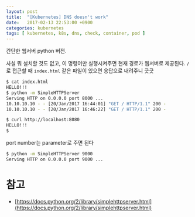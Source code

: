 ```yaml
---
layout: post
title:  "[Kubernetes] DNS doesn't work"
date:   2017-02-13 22:53:00 +0900
categories: kubernetes
tags: [ kubernetes, k8s, dns, check, container, pod ]
---
```


간단한 웹서버 python 버전.

사실 뭐 설치할 것도 없고, 이 명령어만 실행시켜주면 현재 경로가 웹서버로 제공된다. `/`로 접근할 때 `index.html` 같은 파일이 있으면 응답으로 내려주니 긋긋

```bash
$ cat index.html
HELLO!!!
$ python -m SimpleHTTPServer
Serving HTTP on 0.0.0.0 port 8000 ...
10.10.10.10 - - [20/Jan/2017 16:44:01] "GET / HTTP/1.1" 200 -
10.10.10.10 - - [20/Jan/2017 16:46:22] "GET / HTTP/1.1" 200 -
```

```bash
$ curl http://localhost:8080
HELLO!!!
$
```

port number는 parameter로 주면 된다

```bash
$ python -m SimpleHTTPServer 9000
Serving HTTP on 0.0.0.0 port 9000 ...
```

# 참고
- [https://docs.python.org/2/library/simplehttpserver.html](https://docs.python.org/2/library/simplehttpserver.html)
